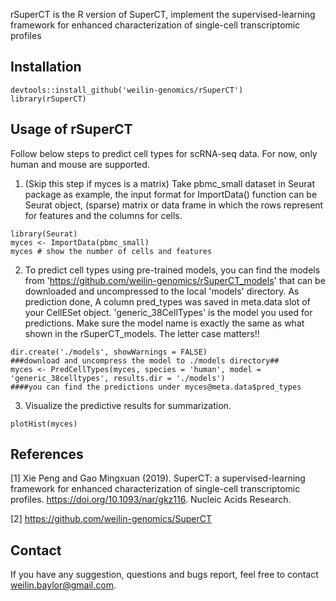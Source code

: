 rSuperCT is the R version of SuperCT, implement the supervised-learning framework for enhanced characterization of single-cell transcriptomic profiles

## Installation
```
devtools::install_github('weilin-genomics/rSuperCT')
library(rSuperCT)
```
## Usage of rSuperCT
Follow below steps to predict cell types for scRNA-seq data. For now, only human and mouse are supported.

1) (Skip this step if myces is a matrix) Take pbmc_small dataset in Seurat package as example, the input format for ImportData() function can be Seurat object, (sparse) matrix or data frame in which the rows represent for features and the columns for cells.
```{r}
library(Seurat)
myces <- ImportData(pbmc_small)
myces # show the number of cells and features
```
2) To predict cell types using pre-trained models, you can find the models from 'https://github.com/weilin-genomics/rSuperCT_models' that can be downloaded and uncompressed to the local 'models' directory. As prediction done, A column pred_types was saved in meta.data slot of your CellESet object. 'generic_38CellTypes' is the model you used for predictions. Make sure the model name is exactly the same as what shown in the rSuperCT_models. The letter case matters!!
```{r}
dir.create('./models', showWarnings = FALSE)
###download and uncompress the model to ./models directory##
myces <- PredCellTypes(myces, species = 'human', model = 'generic_38celltypes', results.dir = './models')
####you can find the predictions under myces@meta.data$pred_types
```
3) Visualize the predictive results for summarization.
```{r}
plotHist(myces)
```
## References
[1] Xie Peng and Gao Mingxuan (2019). SuperCT: a supervised-learning framework for enhanced characterization of single-cell transcriptomic profiles. https://doi.org/10.1093/nar/gkz116. Nucleic Acids Research.

[2] https://github.com/weilin-genomics/SuperCT
## Contact
If you have any suggestion, questions and bugs report, feel free to contact weilin.baylor@gmail.com.

